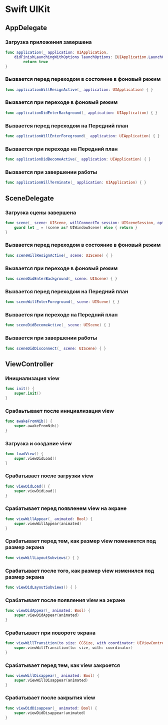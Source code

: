 # Swift UIKit

## AppDelegate
### Загрузка приложения завершена
```swift
func application(_ application: UIApplication, 
	didFinishLaunchingWithOptions launchOptions: [UIApplication.LaunchOptionsKey: Any]?) -> Bool {
		return true
}
```

### Вызвается перед переходом в состояние в фоновый режим
```swift
func applicationWillResignActive(_ application: UIApplication) { }
```
    
### Вызвается при переходе в фоновый режим
```swift
func applicationDidEnterBackground(_ application: UIApplication) { }
```
    
### Вызвается перед переходом на Передний план
```swift
func applicationWillEnterForeground(_ application: UIApplication) { }
```
    
### Вызвается при переходе на Передний план
```swift
func applicationDidBecomeActive(_ application: UIApplication) { }
```

### Вызвается при завершении работы
```swift
func applicationWillTerminate(_ application: UIApplication) { }
```

## SceneDelegate
### Загрузка сцены завершена
```swift
func scene(_ scene: UIScene, willConnectTo session: UISceneSession, options connectionOptions: UIScene.ConnectionOptions) {
	guard let _ = (scene as? UIWindowScene) else { return }
}
```

### Вызвается перед переходом в состояние в фоновый режим
```swift
func sceneWillResignActive(_ scene: UIScene) { }
```

### Вызвается при переходе в фоновый режим
```swift
func sceneDidEnterBackground(_ scene: UIScene) { }
``` 

### Вызвается перед переходом на Передний план 
```swift
func sceneWillEnterForeground(_ scene: UIScene) { }
```

### Вызвается при переходе на Передний план
```swift
func sceneDidBecomeActive(_ scene: UIScene) { }
```



### Вызвается при завершении работы
```swift
func sceneDidDisconnect(_ scene: UIScene) { }
```

## ViewController
### Инициализация view
```swift
func init() {
	super.init()
}
```

### Срабаьтывает после инициализация view
```swift
func awakeFromNib() {
	super.awakeFromNib()
}
```

### Загрузка и создание view
```swift
func loadView() {
	super.viewDidLoad()
}
```

### Срабатывает после загрузки view
```swift
func viewDidLoad() {
	super.viewDidLoad()
}
```

### Срабатывает перед появленем view на экране
```swift
func viewWillAppear(_ animated: Bool) {
	super.viewWillAppear(animated)
}
```

### Срабатывает перед тем, как размер view поменяется под размер экрана
```swift
func viewWillLayoutSubviews() { }
```

### Срабатывает после того, как размер view изменился под размер экрана
```swift
func viewDidLayoutSubviews() { }
```

### Срабатывает после появления view на экране
```swift
func viewDidAppear(_ animated: Bool) {
	super.viewDidAppear(animated)
}
```

### Срабатывает при повороте экрана
```swift
func viewWillTransition(to size: CGSize, with coordinator: UIViewControllerTransitionCoordinator) {
	super.viewWillTransition(to: size, with: coordinator)
}
```

### Срабатывает перед тем, как view закроется
```swift
func viewWillDisappear(_ animated: Bool) {
	super.viewWillDisappear(animated)
}
```

### Срабатывает после закрытия view
```swift
func viewDidDisappear(_ animated: Bool) {
	super.viewDidDisappear(animated)
}
```

